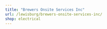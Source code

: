 ```yaml
---
title: "Brewers Onsite Services Inc"
url: /lewisburg/brewers-onsite-services-inc/
shop: electrical
---
```

